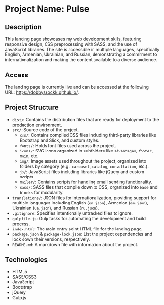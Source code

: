 # Project Name: Pulse

## Description  
This landing page showcases my web development skills, featuring responsive design, CSS preprocessing with SASS, and the use of JavaScript libraries. The site is accessible in multiple languages, specifically English, Armenian, Ukrainian, and Russian, demonstrating a commitment to internationalization and making the content available to a diverse audience.

## Access
The landing page is currently live and can be accessed at the following URL: https://dobbyssockk.github.io/.

## Project Structure  
- `dist/`: Contains the distribution files that are ready for deployment to the production environment.
- `src/`: Source code of the project.
  - `css/`: Contains compiled CSS files including third-party libraries like Bootstrap and Slick, and custom styles.
  - `fonts/`: Holds font files used across the project.
  - `icons/`: SVG icons organized in subfolders like `advantages`, `footer`, `main`, etc.
  - `img/`: Image assets used throughout the project, organized into folders by category (e.g., `carousel`, `catalog`, `consultation`, etc.).
  - `js/`: JavaScript files including libraries like jQuery and custom scripts.
  - `mailer/`: Contains scripts for handling email sending functionality.
  - `sass/`: SASS files that compile down to CSS, organized into `base` and `blocks` for modularity.
- `translations/`: JSON files for internationalization, providing support for multiple languages including English (`en.json`), Armenian (`am.json`), Ukrainian (`ua.json`), and Russian (`ru.json`).
- `.gitignore`: Specifies intentionally untracked files to ignore.
- `gulpfile.js`: Gulp tasks for automating the development and build process.
- `index.html`: The main entry point HTML file for the landing page.
- `package.json` & `package-lock.json`: List the project dependencies and lock down their versions, respectively.
- `README.md`: A markdown file with information about the project.

## Technologies  
- HTML5
- SASS/CSS3
- JavaScript
- Bootstrap
- jQuery
- Gulp.js

